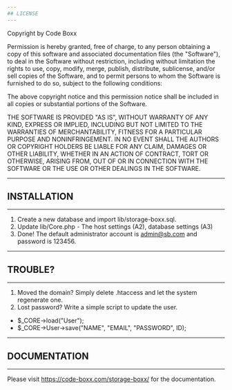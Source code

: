 ```yaml
---
## LICENSE
---
```


Copyright by Code Boxx

Permission is hereby granted, free of charge, to any person obtaining a copy
of this software and associated documentation files (the "Software"), to deal
in the Software without restriction, including without limitation the rights
to use, copy, modify, merge, publish, distribute, sublicense, and/or sell
copies of the Software, and to permit persons to whom the Software is
furnished to do so, subject to the following conditions:

The above copyright notice and this permission notice shall be included in all
copies or substantial portions of the Software.

THE SOFTWARE IS PROVIDED "AS IS", WITHOUT WARRANTY OF ANY KIND, EXPRESS OR
IMPLIED, INCLUDING BUT NOT LIMITED TO THE WARRANTIES OF MERCHANTABILITY,
FITNESS FOR A PARTICULAR PURPOSE AND NONINFRINGEMENT. IN NO EVENT SHALL THE
AUTHORS OR COPYRIGHT HOLDERS BE LIABLE FOR ANY CLAIM, DAMAGES OR OTHER
LIABILITY, WHETHER IN AN ACTION OF CONTRACT, TORT OR OTHERWISE, ARISING FROM,
OUT OF OR IN CONNECTION WITH THE SOFTWARE OR THE USE OR OTHER DEALINGS IN THE
SOFTWARE.


---
## INSTALLATION
---
1) Create a new database and import lib/storage-boxx.sql.
2) Update lib/Core.php - The host settings (A2), database settings (A3)
3) Done! The default administrator account is admin@sb.com and password is 123456.


---
## TROUBLE?
---
1) Moved the domain? Simply delete .htaccess and let the system regenerate one.
2) Lost password? Write a simple script to update the user.
  - $_CORE->load("User");
  - $_CORE->User->save("NAME", "EMAIL", "PASSWORD", ID);


---
## DOCUMENTATION
---
Please visit https://code-boxx.com/storage-boxx/ for the documentation.

